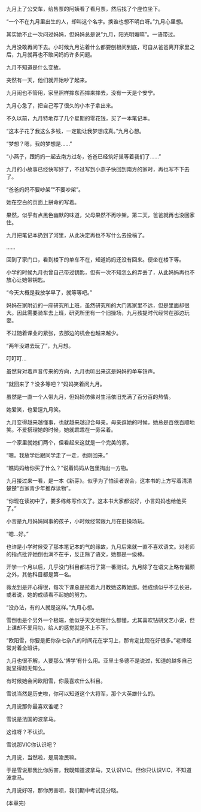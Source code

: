 九月上了公交车，给售票的阿姨看了看月票，然后找了个座位坐下。

“一个不在九月里出生的人，却叫这个名字。换谁也想不明白呀。”九月心里想。

其实她不止一次问过妈妈，但妈妈总是说“九月，阳光明媚嘛”。一语带过。

九月没敢再问下去。小时候九月沾着什么都要刨根问到底，可自从爸爸离开家里之后，九月就再也不敢问妈妈许多问题。

九月不知道是什么变故。

突然有一天，他们就开始吵了起来。

九月闹也不管用，家里照样摔东西摔来摔去，没有一天是个安宁。

九月心急了，把自己写了很久的小本子拿出来。

不久以前，九月特地存了几个星期的零花钱，买了一本笔记本。

“这本子花了我这么多钱，一定能让我梦想成真。”九月心想。

“梦想？嗯，我的梦想是……”

“小燕子，跟妈妈一起去南方过冬，爸爸已经筑好巢等着我们了……”

九月的小故事已经快写好了，不过写到小燕子快回到南方的家时，再也写不下去了。

“爸爸妈妈不要吵架”“不要吵架”。

她在空白的页面上拼命的写着。

果然，似乎有点黑色幽默的味道，父母果然不再吵架。第二天，爸爸就再也没回家住。

九月把笔记本扔到了河里，从此决定再也不写什么去投稿了。

……

回到了家门口，看到楼下的单车不在，知道妈妈还没有回来。便坐在楼下等。

小学的时候九月也曾自己带过钥匙，但有一次不知怎么的弄丢了，从此妈妈再也不放心让她带钥匙。

“今天大概是我放学早了，就等等吧。”

妈妈在家附近的一座研究所上班，虽然研究所的大门离家里不远，但是里面却很大。因此需要骑车去上班，研究所里有一个旧操场，九月孩提时代经常在那边玩耍。

不过随着课业的紧张，去那边的机会也越来越少。

“两年没进去玩了”，九月想。

叮叮叮…

虽然背对着声音传来的方向，九月也听出来这是妈妈的单车铃声。

“就回来了？没多等吧？”妈妈笑着问九月。

虽然是一直一个人带九月，但妈妈仿佛对生活依旧充满了百分百的热情。

她爱笑，也爱逗九月笑。

九月变得越来越懂事，也就越来越迎合母亲。母亲逗她的时候，她总是百依百顺地笑。不爱搭理她的时候，她就乖乖在一旁呆着。

一个家里就她们两个，但看起来这就是一个完美的家。

“嗯。我放学后跟同学走了一走，也刚回来。”

“瞧妈妈给你买了什么？”说着妈妈从包里掏出一方物。

九月接过来一看，是一本《新芽》。似乎为了怕读者误会，这本书的上方写着清清楚楚“百家青少年推荐读物”。

“你现在读初中了，要多练练写作文了。这本书大家都说好，小言妈妈也给他买了。”

小言是九月妈妈同事的孩子，小时候经常跟九月在旧操场玩。

“嗯…好。”

也许是小学时候受了那本笔记本的气的缘故，九月后来就一直不喜欢语文。对老师的指点批评她倒也满不在乎，反正除了语文，她都是一级棒。

开学一个月以后，几乎没门科目都进行了第一番测试。九月除了在语文上略有偏颇之外，其他科目都是第一名。

薇龙到是开心得很，每次下课总是拉着九月教她这教她那。她成绩似乎不见长进，或者说，她的成绩看不起她的努力。

“没办法，有的人就是这样。”九月心想。

雪倒也是个另外一个极端，他似乎天文地理什么都懂，尤其喜欢钻研文艺小说，但上课却不爱用功，给人的感觉就是不上不下。

“欧阳雪，你要是把你杂七杂八的时间花在学习上，那肯定比现在好很多。”老师经常对着全班讲。

九月也很不解，人要那么‘博学’有什么用。亚里士多德不是说过，知道的越多自己就显得越无知么。

有时候她会问欧阳雪，你最喜欢什么科目。

雪说当然是历史啦，你可以知道这个大将军，那个大英雄什么的。

九月说那你最喜欢谁呢？

雪说是法国的波拿马。

这谁呀？不认识。

雪说那VIC你认识吧？

九月说，当然啦，是周渝民嘛。

于是雪说那我比你厉害，我既知道波拿马，又认识VIC。但你只认识VIC，不知道波拿马。

九月说好呀，那你厉害呗，我们期中考试见分晓。

(本章完)